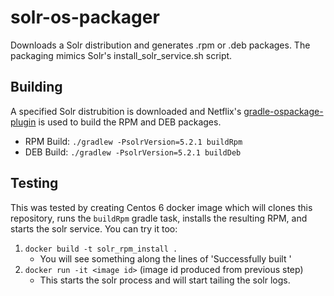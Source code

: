 # solr-os-packager
Downloads a Solr distribution and generates .rpm or .deb packages. The packaging mimics Solr's install_solr_service.sh script.

## Building
A specified Solr distrubition is downloaded and Netflix's [gradle-ospackage-plugin](https://github.com/nebula-plugins/gradle-ospackage-plugin)
is used to build the RPM and DEB packages.

* RPM Build: `./gradlew -PsolrVersion=5.2.1 buildRpm`
* DEB Build: `./gradlew -PsolrVersion=5.2.1 buildDeb`

## Testing
This was tested by creating Centos 6 docker image which will clones this repository, runs the `buildRpm` gradle task, 
installs the resulting RPM, and starts the solr service. You can try it too:

1. `docker build -t solr_rpm_install .`
    * You will see something along the lines of 'Successfully built <image id>'
2. `docker run -it <image id>` (image id produced from previous step)
    * This starts the solr process and will start tailing the solr logs.
